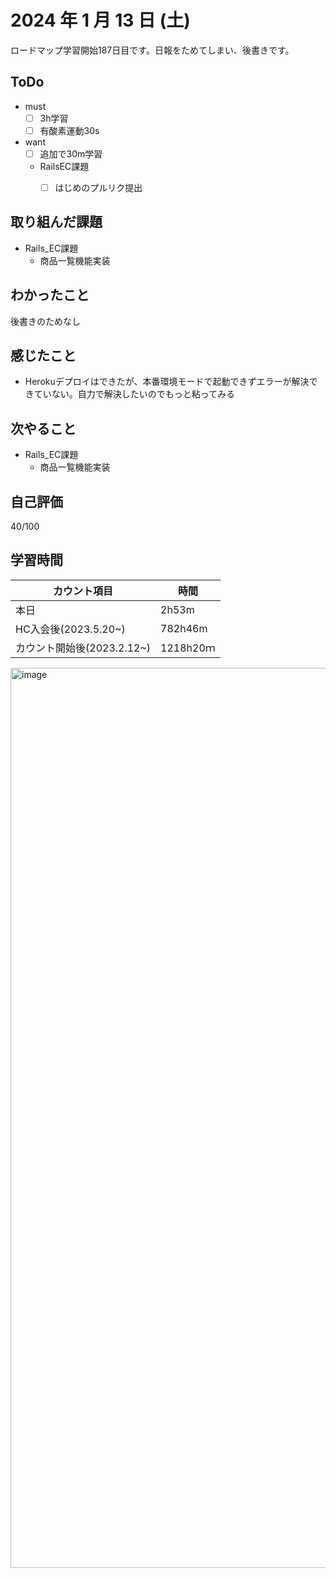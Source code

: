 # 2024 年 1 月 13 日 (土)
ロードマップ学習開始187日目です。日報をためてしまい、後書きです。


## ToDo
- must
  - [ ] 3h学習
  - [ ] 有酸素運動30s
- want
  - [ ] 追加で30m学習
  -  RailsEC課題
     - [ ] はじめのプルリク提出


## 取り組んだ課題
- Rails_EC課題
  - 商品一覧機能実装


## わかったこと
後書きのためなし


## 感じたこと
- Herokuデプロイはできたが、本番環境モードで起動できずエラーが解決できていない。自力で解決したいのでもっと粘ってみる


## 次やること
- Rails_EC課題
  - 商品一覧機能実装


## 自己評価
40/100


## 学習時間
|カウント項目|時間|
|----|----|
|本日|2h53m|
|HC入会後(2023.5.20~)|782h46m|
|カウント開始後(2023.2.12~)|1218h20ｍ|


<img width="1440" alt="image" src="https://github.com/yokoyamamn/daily_report/assets/94735931/c94184d7-06e0-4f00-b66d-f51164f12d91">




